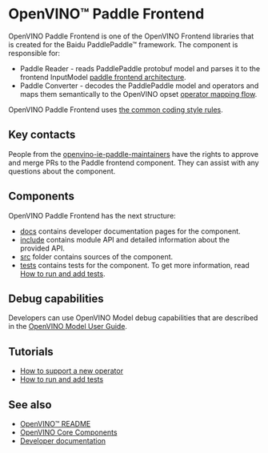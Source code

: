 # OpenVINO™ Paddle Frontend

OpenVINO Paddle Frontend is one of the OpenVINO Frontend libraries that is created for the Baidu PaddlePaddle™ framework.
The component is responsible for:
 * Paddle Reader - reads PaddlePaddle protobuf model and parses it to the frontend InputModel [paddle frontend architecture](./docs/paddle_frontend_architecture.md).
 * Paddle Converter - decodes the PaddlePaddle model and operators and maps them semantically to the OpenVINO opset [operator mapping flow](./docs/operation_mapping_flow.md).

OpenVINO Paddle Frontend uses [the common coding style rules](../../../docs/dev/coding_style.md).

## Key contacts

People from the [openvino-ie-paddle-maintainers](https://github.com/orgs/openvinotoolkit/teams/openvino-ie-paddle-maintainers) have the rights to approve and merge PRs to the Paddle frontend component. They can assist with any questions about the component.

## Components

OpenVINO Paddle Frontend has the next structure:
 * [docs](./docs) contains developer documentation pages for the component.
 * [include](./include) contains module API and detailed information about the provided API.
 * [src](./src) folder contains sources of the component.
 * [tests](./tests) contains tests for the component. To get more information, read [How to run and add tests](./docs/tests.md).

## Debug capabilities

Developers can use OpenVINO Model debug capabilities that are described in the [OpenVINO Model User Guide](https://docs.openvino.ai/nightly/openvino_docs_OV_UG_Model_Representation.html#model-debug-capabilities).

## Tutorials

 * [How to support a new operator](./docs/operation_mapping_flow.md)
 * [How to run and add tests](./docs/tests.md)

## See also
 * [OpenVINO™ README](../../README.md)
 * [OpenVINO Core Components](../README.md)
 * [Developer documentation](../../../docs/dev/index.md)
